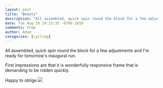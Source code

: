 ```yaml
---
layout: post
title: "Beauty"
description: "All assembled, quick spin round the block for a few adjustments and I'm ready for tomorrow's inaugural run. First impressions are that it is wonderfully responsive frame that is demanding to be ridden quickly. Happy to oblige."
date: Tue Aug 10 14:23:35 -0700 2010
comments: true
author: Adam
categories: [cycling]
---
```


All assembled, quick spin round the block for a few adjustments and I'm ready for tomorrow's inaugural run. <p /> First impressions are that it is wonderfully responsive frame that is demanding to be ridden quickly. <p /> Happy to oblige.<img src="/images/beauty/photo.jpg">
